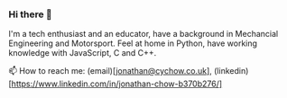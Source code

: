 ### Hi there 👋

I'm a tech enthusiast and an educator, have a background in Mechancial Engineering and Motorsport. Feel at home in Python, have working knowledge with JavaScript, C and C++. 

📫 How to reach me: (email)[jonathan@cychow.co.uk], (linkedin)[https://www.linkedin.com/in/jonathan-chow-b370b276/]

<!--
**jonathancychow/jonathancychow** is a ✨ _special_ ✨ repository because its `README.md` (this file) appears on your GitHub profile.

Here are some ideas to get you started:

- 🔭 I’m currently working on ...
- 🌱 I’m currently learning ...
- 👯 I’m looking to collaborate on ...
- 🤔 I’m looking for help with ...
- 💬 Ask me about ...
- 📫 How to reach me: ...
- 😄 Pronouns: ...
- ⚡ Fun fact: ...
-->
